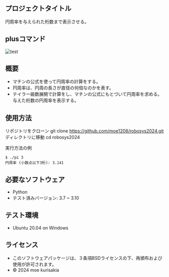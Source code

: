 ## プロジェクトタイトル
円周率を与えられた桁数まで表示させる。

## plusコマンド
![test](https://github.com/moe1208/robosys2024/actions/workflows/test.yml/badge.svg)

## 概要
- マチンの公式を使って円周率の計算をする。
- 円周率は、円周の長さが直径の何倍なのかを表す。
- テイラー級数展開で計算をし、マチンの公式にもとづいて円周率を求める。与えた桁数の円周率を表示する。


## 使用方法
リポジトリをクローン
git clone https://github.com/moe1208/robosys2024.git  
ディレクトリに移動
cd robosys2024  

実行方法の例
```  
$ ./pi 3
円周率 (小数点以下3桁): 3.141
```

## 必要なソフトウェア
- Python
 - テスト済みバージョン: 3.7 ~ 3.10


## テスト環境
- Ubuntu 20.04 on Windows


## ライセンス
- このソフトウェアパッケージは、３条項BSDライセンスの下、再頒布および使用が許可されます。
- © 2024 moe kurisakia
